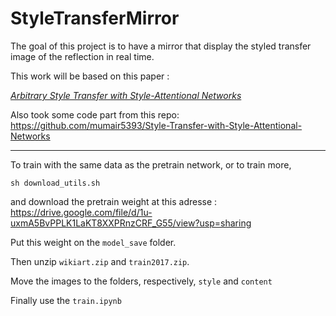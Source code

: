 # StyleTransferMirror
The goal of this project is to have a mirror that display the styled transfer image of the reflection in real time.

This work will be based on this paper :

[*Arbitrary Style Transfer with Style-Attentional Networks*](https://arxiv.org/pdf/1812.02342.pdf)

Also took some code part from this repo:
https://github.com/mumair5393/Style-Transfer-with-Style-Attentional-Networks

---

To train with the same data as the pretrain network, or to train more,
```
sh download_utils.sh
```
and download the pretrain weight at this adresse :
https://drive.google.com/file/d/1u-uxmA5BvPPLK1LaKT8XXPRnzCRF_G55/view?usp=sharing

Put this weight on the `model_save` folder.

Then unzip `wikiart.zip` and `train2017.zip`. 

Move the images to the folders, respectively, `style` and `content`

Finally use the `train.ipynb`
